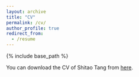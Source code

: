 ```yaml
---
layout: archive
title: "CV"
permalink: /cv/
author_profile: true
redirect_from:
  - /resume
---
```


{% include base_path %}

You can download the CV of Shitao Tang from [here](../asserts/tst_cv.pdf).
